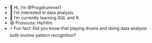 - 👋 Hi, I’m @Progdrummer1
- 👀 I’m interested in data analysis. 
- 🌱 I’m currently learning SQL and R. 
- 😄 Pronouns: He/Him 
- ⚡ Fun fact: Did you know that playing drums and doing data analysis both involve pattern recognition?

<!---
Progdrummer1/Progdrummer1 is a ✨ special ✨ repository because its `README.md` (this file) appears on your GitHub profile.
You can click the Preview link to take a look at your changes.
--->
